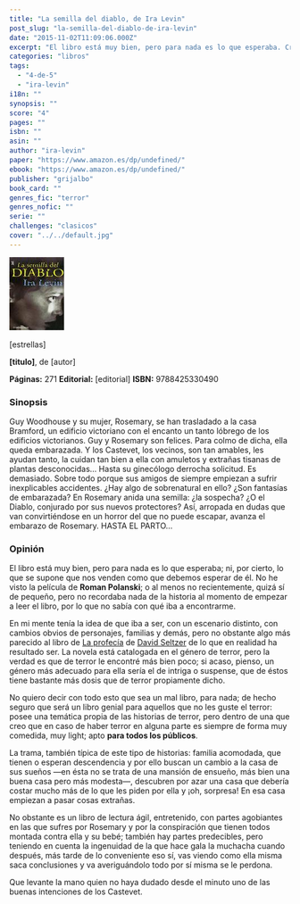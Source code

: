 ```yaml
---
title: "La semilla del diablo, de Ira Levin"
post_slug: "la-semilla-del-diablo-de-ira-levin"
date: "2015-11-02T11:09:06.000Z"
excerpt: "El libro está muy bien, pero para nada es lo que esperaba. Creía que iba a ser parecido a «La profecía» de David Seltzer. Y para nada."
categories: "libros"
tags: 
  - "4-de-5"
  - "ira-levin"
i18n: ""
synopsis: ""
score: "4"
pages: ""
isbn: ""
asin: ""
author: "ira-levin"
paper: "https://www.amazon.es/dp/undefined/"
ebook: "https://www.amazon.es/dp/undefined/"
publisher: "grijalbo"
book_card: ""
genres_fic: "terror"
genres_nofic: ""
serie: ""
challenges: "clasicos"
cover: "../../default.jpg"
---
```


![[titulo-foto]](images/semilla-diablo-p.jpg)

\[estrellas\]

**\[titulo\]**, de \[autor\]

**Páginas:** 271 **Editorial:** \[editorial\] **ISBN:** 9788425330490

### Sinopsis

Guy Woodhouse y su mujer, Rosemary, se han trasladado a la casa Bramford, un edificio victoriano con el encanto un tanto lóbrego de los edificios victorianos. Guy y Rosemary son felices. Para colmo de dicha, ella queda embarazada. Y los Castevet, los vecinos, son tan amables, les ayudan tanto, la cuidan tan bien a ella con amuletos y extrañas tisanas de plantas desconocidas… Hasta su ginecólogo derrocha solicitud. Es demasiado. Sobre todo porque sus amigos de siempre empiezan a sufrir inexplicables accidentes. ¿Hay algo de sobrenatural en ello? ¿Son fantasías de embarazada? En Rosemary anida una semilla: ¿la sospecha? ¿O el Diablo, conjurado por sus nuevos protectores? Así, arropada en dudas que van convirtiéndose en un horror del que no puede escapar, avanza el embarazo de Rosemary. HASTA EL PARTO…

### Opinión

El libro está muy bien, pero para nada es lo que esperaba; ni, por cierto, lo que se supone que nos venden como que debemos esperar de él. No he visto la película de **Roman Polanski**; o al menos no recientemente, quizá sí de pequeño, pero no recordaba nada de la historia al momento de empezar a leer el libro, por lo que no sabía con qué iba a encontrarme.

En mi mente tenía la idea de que iba a ser, con un escenario distinto, con cambios obvios de personajes, familias y demás, pero no obstante algo más parecido al libro de [La profecía](http://fjp.es/la-profecia-de-david-seltzer/) de [David Seltzer](http://fjp.es/autor/david-seltzer) de lo que en realidad ha resultado ser. La novela está catalogada en el género de terror, pero la verdad es que de terror le encontré más bien poco; si acaso, pienso, un género más adecuado para ella sería el de intriga o suspense, que de éstos tiene bastante más dosis que de terror propiamente dicho.

No quiero decir con todo esto que sea un mal libro, para nada; de hecho seguro que será un libro genial para aquellos que no les guste el terror: posee una temática propia de las historias de terror, pero dentro de una que creo que en caso de haber terror en alguna parte es siempre de forma muy comedida, muy light; apto **para todos los públicos**.

La trama, también típica de este tipo de historias: familia acomodada, que tienen o esperan descendencia y por ello buscan un cambio a la casa de sus sueños —en ésta no se trata de una mansión de ensueño, más bien una buena casa pero más modesta—, descubren por azar una casa que debería costar mucho más de lo que les piden por ella y ¡oh, sorpresa! En esa casa empiezan a pasar cosas extrañas.

No obstante es un libro de lectura ágil, entretenido, con partes agobiantes en las que sufres por Rosemary y por la conspiración que tienen todos montada contra ella y su bebé; también hay partes predecibles, pero teniendo en cuenta la ingenuidad de la que hace gala la muchacha cuando después, más tarde de lo conveniente eso sí, vas viendo como ella misma saca conclusiones y va averiguándolo todo por sí misma se le perdona.

Que levante la mano quien no haya dudado desde el minuto uno de las buenas intenciones de los Castevet.
